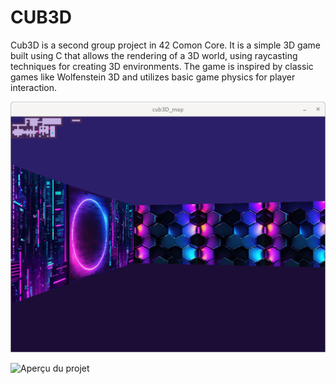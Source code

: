 # CUB3D
Cub3D is a second group project in 42 Comon Core. It is a simple 3D game built using C that allows the rendering of a 3D world, using raycasting techniques for creating 3D environments. The game is inspired by classic games like Wolfenstein 3D and utilizes basic game physics for player interaction.


![Aperçu du projet](assets/Screenshot00.png)

![Aperçu du projet](assets/Door_opening.gif)
